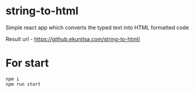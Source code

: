 # string-to-html
Simple react app which converts the typed text into HTML formatted code

Result url - https://github.ekunitsa.com/string-to-html/

# For start
```
npm i
npm run start
```